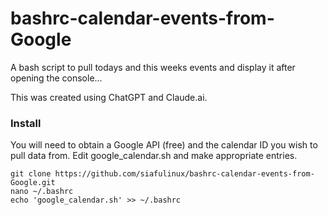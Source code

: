 # bashrc-calendar-events-from-Google
A bash script to pull todays and this weeks events and display it after opening the console...

This was created using ChatGPT and Claude.ai. 

### Install

You will need to obtain a Google API (free) and the calendar ID you wish to pull data from.
Edit google_calendar.sh and make appropriate entries.

    git clone https://github.com/siafulinux/bashrc-calendar-events-from-Google.git
    nano ~/.bashrc
    echo 'google_calendar.sh' >> ~/.bashrc 
          

          
